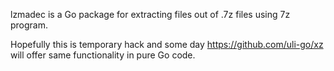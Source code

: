 lzmadec is a Go package for extracting files out of .7z files using 7z program.

Hopefully this is temporary hack and some day https://github.com/uli-go/xz
will offer same functionality in pure Go code.
